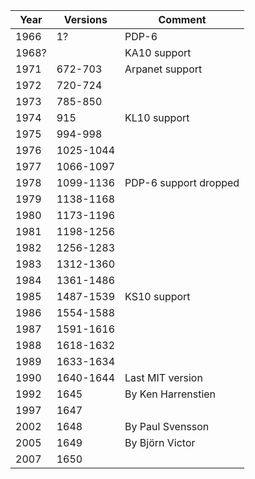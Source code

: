 | Year | Versions | Comment
| --- | --- | ---
| 1966 |1? | PDP-6
| 1968? | |  KA10 support
| 1971 | 672-703 | Arpanet support
| 1972 | 720-724
| 1973 | 785-850
| 1974 | 915 | KL10 support
| 1975 | 994-998
| 1976 | 1025-1044
| 1977 | 1066-1097
| 1978 | 1099-1136 | PDP-6 support dropped
| 1979 | 1138-1168
| 1980 | 1173-1196
| 1981 | 1198-1256
| 1982 | 1256-1283
| 1983 | 1312-1360
| 1984 | 1361-1486
| 1985 | 1487-1539 | KS10 support
| 1986 | 1554-1588
| 1987 | 1591-1616
| 1988 | 1618-1632
| 1989 | 1633-1634
| 1990 | 1640-1644 | Last MIT version
| 1992 | 1645 | By Ken Harrenstien
| 1997 | 1647
| 2002 | 1648 | By Paul Svensson
| 2005 | 1649 | By Björn Victor
| 2007 | 1650
